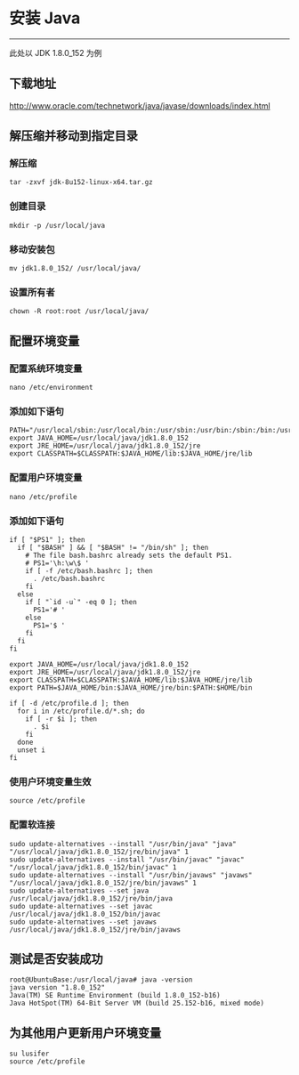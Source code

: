 # 安装 Java

---

此处以 JDK 1.8.0_152 为例

## 下载地址

http://www.oracle.com/technetwork/java/javase/downloads/index.html

## 解压缩并移动到指定目录

### 解压缩

```
tar -zxvf jdk-8u152-linux-x64.tar.gz
```

### 创建目录

```
mkdir -p /usr/local/java
```

### 移动安装包

```
mv jdk1.8.0_152/ /usr/local/java/
```

### 设置所有者

```
chown -R root:root /usr/local/java/
```

## 配置环境变量

### 配置系统环境变量

```
nano /etc/environment
```

### 添加如下语句

```
PATH="/usr/local/sbin:/usr/local/bin:/usr/sbin:/usr/bin:/sbin:/bin:/usr/games:/usr/local/games"
export JAVA_HOME=/usr/local/java/jdk1.8.0_152
export JRE_HOME=/usr/local/java/jdk1.8.0_152/jre
export CLASSPATH=$CLASSPATH:$JAVA_HOME/lib:$JAVA_HOME/jre/lib
```

### 配置用户环境变量

```
nano /etc/profile
```

### 添加如下语句

```
if [ "$PS1" ]; then
  if [ "$BASH" ] && [ "$BASH" != "/bin/sh" ]; then
    # The file bash.bashrc already sets the default PS1.
    # PS1='\h:\w\$ '
    if [ -f /etc/bash.bashrc ]; then
      . /etc/bash.bashrc
    fi
  else
    if [ "`id -u`" -eq 0 ]; then
      PS1='# '
    else
      PS1='$ '
    fi
  fi
fi

export JAVA_HOME=/usr/local/java/jdk1.8.0_152
export JRE_HOME=/usr/local/java/jdk1.8.0_152/jre
export CLASSPATH=$CLASSPATH:$JAVA_HOME/lib:$JAVA_HOME/jre/lib
export PATH=$JAVA_HOME/bin:$JAVA_HOME/jre/bin:$PATH:$HOME/bin

if [ -d /etc/profile.d ]; then
  for i in /etc/profile.d/*.sh; do
    if [ -r $i ]; then
      . $i
    fi
  done
  unset i
fi
```

### 使用户环境变量生效

```
source /etc/profile
```

### 配置软连接

```
sudo update-alternatives --install "/usr/bin/java" "java" "/usr/local/java/jdk1.8.0_152/jre/bin/java" 1 
sudo update-alternatives --install "/usr/bin/javac" "javac" "/usr/local/java/jdk1.8.0_152/bin/javac" 1 
sudo update-alternatives --install "/usr/bin/javaws" "javaws" "/usr/local/java/jdk1.8.0_152/jre/bin/javaws" 1 
sudo update-alternatives --set java /usr/local/java/jdk1.8.0_152/jre/bin/java 
sudo update-alternatives --set javac /usr/local/java/jdk1.8.0_152/bin/javac 
sudo update-alternatives --set javaws /usr/local/java/jdk1.8.0_152/jre/bin/javaws
```

## 测试是否安装成功

```
root@UbuntuBase:/usr/local/java# java -version
java version "1.8.0_152"
Java(TM) SE Runtime Environment (build 1.8.0_152-b16)
Java HotSpot(TM) 64-Bit Server VM (build 25.152-b16, mixed mode)
```

## 为其他用户更新用户环境变量

```
su lusifer
source /etc/profile
```
